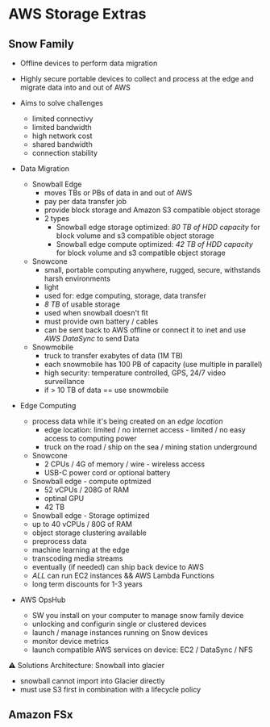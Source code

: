 # AWS Storage Extras

## Snow Family

* Offline devices to perform data migration
* Highly secure portable devices to collect and process at the edge and migrate data into and out of AWS
* Aims to solve challenges
  * limited connectivy
  * limited bandwidth
  * high network cost
  * shared bandwidth
  * connection stability
* Data Migration
  * Snowball Edge
    * moves TBs or PBs of data in and out of AWS
    * pay per data transfer job
    * provide block storage and Amazon S3 compatible object storage
    * 2 types
      * Snowball edge storage optimized: *80 TB of HDD capacity* for block volume and s3 compatible object storage
      * Snowball edge compute optimized: *42 TB of HDD capacity* for block volume and s3 compatible object storage
  * Snowcone
    * small, portable computing anywhere, rugged, secure, withstands harsh environments
    * light 
    * used for: edge computing, storage, data transfer
    * *8 TB* of usable storage
    * used when snowball doesn't fit
    * must provide own battery / cables
    * can be sent back to AWS offline or connect it to inet and use *AWS DataSync* to send Data
  * Snowmobile
    * truck to transfer exabytes of data (1M TB)
    * each snowmobile has 100 PB of capacity (use multiple in parallel)
    * high security: temperature controlled, GPS, 24/7 video surveillance
    * if > 10 TB of data == use snowmobile
* Edge Computing
  * process data while it's being created on an *edge location*
    * edge location: limited / no internet access - limited / no easy access to computing power
    * truck on the road / ship on the sea / mining station underground
  * Snowcone
    * 2 CPUs / 4G of memory / wire - wireless access
    * USB-C power cord or optional battery
  * Snowball edge - compute optmized
    * 52 vCPUs / 208G of RAM
    * optinal GPU
    * 42 TB
  * Snowball edge - Storage optimized
   * up to 40 vCPUs / 80G of RAM
   * object storage clustering available
  * preprocess data
  * machine learning at the edge
  * transcoding media streams
  * eventually (if needed) can ship back device to AWS
  * *ALL* can run EC2 instances && AWS Lambda Functions
  * long term discounts for 1-3 years

* AWS OpsHub
  * SW you install on your computer to manage snow family device
  * unlocking and configurin single or clustered devices
  * launch / manage instances running on Snow devices
  * monitor device metrics
  * launch compatible AWS services on device: EC2 / DataSync / NFS

⚠️  Solutions Architecture: Snowball into glacier
* snowball cannot import into Glacier directly
* must use S3 first  in combination with a lifecycle policy

## Amazon FSx

